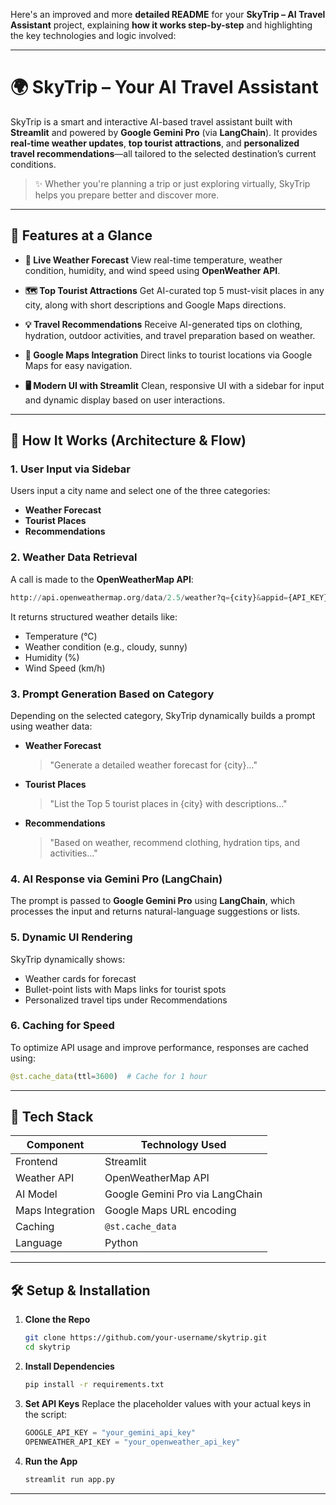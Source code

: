 Here's an improved and more **detailed README** for your **SkyTrip – AI Travel Assistant** project, explaining **how it works step-by-step** and highlighting the key technologies and logic involved:

---

# 🌍 SkyTrip – Your AI Travel Assistant

SkyTrip is a smart and interactive AI-based travel assistant built with **Streamlit** and powered by **Google Gemini Pro** (via **LangChain**). It provides **real-time weather updates**, **top tourist attractions**, and **personalized travel recommendations**—all tailored to the selected destination’s current conditions.

> ✨ Whether you're planning a trip or just exploring virtually, SkyTrip helps you prepare better and discover more.

---

## 🚀 Features at a Glance

* **🔎 Live Weather Forecast**
  View real-time temperature, weather condition, humidity, and wind speed using **OpenWeather API**.

* **🗺️ Top Tourist Attractions**
  Get AI-curated top 5 must-visit places in any city, along with short descriptions and Google Maps directions.

* **💡 Travel Recommendations**
  Receive AI-generated tips on clothing, hydration, outdoor activities, and travel preparation based on weather.

* **📍 Google Maps Integration**
  Direct links to tourist locations via Google Maps for easy navigation.

* **🖥️ Modern UI with Streamlit**
  Clean, responsive UI with a sidebar for input and dynamic display based on user interactions.

---

## 🧠 How It Works (Architecture & Flow)

### 1. **User Input via Sidebar**

Users input a city name and select one of the three categories:

* **Weather Forecast**
* **Tourist Places**
* **Recommendations**

### 2. **Weather Data Retrieval**

A call is made to the **OpenWeatherMap API**:

```python
http://api.openweathermap.org/data/2.5/weather?q={city}&appid={API_KEY}&units=metric
```

It returns structured weather details like:

* Temperature (°C)
* Weather condition (e.g., cloudy, sunny)
* Humidity (%)
* Wind Speed (km/h)

### 3. **Prompt Generation Based on Category**

Depending on the selected category, SkyTrip dynamically builds a prompt using weather data:

* **Weather Forecast**

  > "Generate a detailed weather forecast for {city}..."

* **Tourist Places**

  > "List the Top 5 tourist places in {city} with descriptions..."

* **Recommendations**

  > "Based on weather, recommend clothing, hydration tips, and activities..."

### 4. **AI Response via Gemini Pro (LangChain)**

The prompt is passed to **Google Gemini Pro** using **LangChain**, which processes the input and returns natural-language suggestions or lists.

### 5. **Dynamic UI Rendering**

SkyTrip dynamically shows:

* Weather cards for forecast
* Bullet-point lists with Maps links for tourist spots
* Personalized travel tips under Recommendations

### 6. **Caching for Speed**

To optimize API usage and improve performance, responses are cached using:

```python
@st.cache_data(ttl=3600)  # Cache for 1 hour
```

---

## 🧩 Tech Stack

| Component        | Technology Used                 |
| ---------------- | ------------------------------- |
| Frontend         | Streamlit                       |
| Weather API      | OpenWeatherMap API              |
| AI Model         | Google Gemini Pro via LangChain |
| Maps Integration | Google Maps URL encoding        |
| Caching          | `@st.cache_data`                |
| Language         | Python                          |

---

## 🛠 Setup & Installation

1. **Clone the Repo**

   ```bash
   git clone https://github.com/your-username/skytrip.git
   cd skytrip
   ```

2. **Install Dependencies**

   ```bash
   pip install -r requirements.txt
   ```

3. **Set API Keys**
   Replace the placeholder values with your actual keys in the script:

   ```python
   GOOGLE_API_KEY = "your_gemini_api_key"
   OPENWEATHER_API_KEY = "your_openweather_api_key"
   ```

4. **Run the App**

   ```bash
   streamlit run app.py
   ```

---



